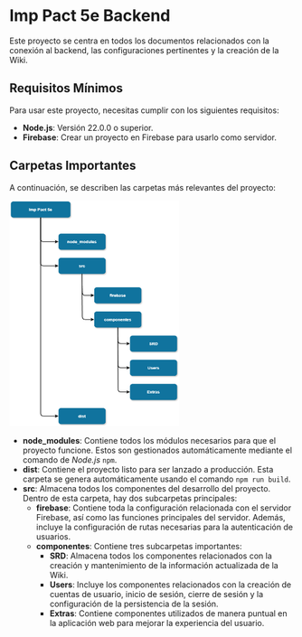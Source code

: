 # Imp Pact 5e Backend

Este proyecto se centra en todos los documentos relacionados con la conexión al backend, las configuraciones pertinentes y la creación de la Wiki.

## Requisitos Mínimos

Para usar este proyecto, necesitas cumplir con los siguientes requisitos:

- **Node.js**: Versión 22.0.0 o superior.
- **Firebase**: Crear un proyecto en Firebase para usarlo como servidor.

## Carpetas Importantes

A continuación, se describen las carpetas más relevantes del proyecto:

<img src="./docs/img/folders.png" width="300px" height="400px" alt="Estructura de carpetas">

- **node_modules**: Contiene todos los módulos necesarios para que el proyecto funcione. Estos son gestionados automáticamente mediante el comando de *Node.js* `npm`.
- **dist**: Contiene el proyecto listo para ser lanzado a producción. Esta carpeta se genera automáticamente usando el comando `npm run build`.
- **src**: Almacena todos los componentes del desarrollo del proyecto. Dentro de esta carpeta, hay dos subcarpetas principales:
    - **firebase**: Contiene toda la configuración relacionada con el servidor Firebase, así como las funciones principales del servidor. Además, incluye la configuración de rutas necesarias para la autenticación de usuarios.
    - **componentes**: Contiene tres subcarpetas importantes:
        - **SRD**: Almacena todos los componentes relacionados con la creación y mantenimiento de la información actualizada de la Wiki.
        - **Users**: Incluye los componentes relacionados con la creación de cuentas de usuario, inicio de sesión, cierre de sesión y la configuración de la persistencia de la sesión.
        - **Extras**: Contiene componentes utilizados de manera puntual en la aplicación web para mejorar la experiencia del usuario.

